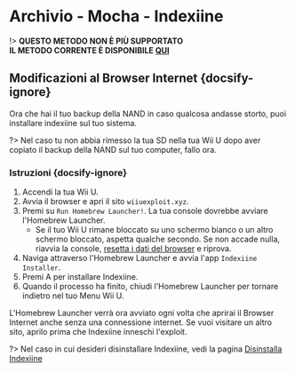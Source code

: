 # Archivio - Mocha - Indexiine

!> **QUESTO METODO NON È PIÙ SUPPORTATO**  
**IL METODO CORRENTE È DISPONIBILE [QUI](../../../introduction)**

## Modificazioni al Browser Internet {docsify-ignore}

Ora che hai il tuo backup della NAND in caso qualcosa andasse storto, puoi installare indexiine sul tuo sistema.

?> Nel caso tu non abbia rimesso la tua SD nella tua Wii U dopo aver copiato il backup della NAND sul tuo computer, fallo ora.


### Istruzioni {docsify-ignore}

1. Accendi la tua Wii U.
1. Avvia il browser e apri il sito `wiiuexploit.xyz`.
1. Premi su `Run Homebrew Launcher!`. La tua console dovrebbe avviare l'Homebrew Launcher.
    - Se il tuo Wii U rimane bloccato su uno schermo bianco o un altro schermo bloccato, aspetta qualche secondo. Se non accade nulla, riavvia la console, [resetta i dati del browser](https://en-americas-support.nintendo.com/app/answers/detail/a_id/1507/~/how-to-delete-the-internet-browser-history) e riprova.
1. Naviga attraverso l'Homebrew Launcher e avvia l'app `Indexiine Installer`.
1. Premi A per installare Indexiine.
1. Quando il processo ha finito, chiudi l'Homebrew Launcher per tornare indietro nel tuo Menu Wii U.

L'Homebrew Launcher verrà ora avviato ogni volta che aprirai il Browser Internet anche senza una connessione internet. Se vuoi visitare un altro sito, aprilo prima che Indexiine inneschi l'exploit.

?> Nel caso in cui desideri disinstallare Indexiine, vedi la pagina [Disinstalla Indexiine](../../uninstall-indexiine)
